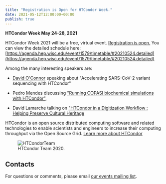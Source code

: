 ```yaml
---
title: "Registration is Open for HTCondor Week."
date: 2021-05-12T12:00:00+00:00
publish: true
--- 
```

**HTCondor Week May 24-28, 2021**

HTCondor Week 2021 will be a free, virtual event. [Registration is open.](https://agenda.hep.wisc.edu/event/1579/) You can view the detailed schedule here: [https://agenda.hep.wisc.edu/event/1579/timetable/#20210524.detailed](https://agenda.hep.wisc.edu/event/1579/timetable/#20210524.detailed)

Among the many interesting speakers are:

- [David O'Connor](https://dho.pathology.wisc.edu/) speaking about "Accelerating SARS-CoV-2 variant sequencing with HTCondor"

- Pedro Mendes discussing ["Running COPASI biochemical simulations with HTCondor"](https://agenda.hep.wisc.edu/event/1579/contributions/23045/),  

- David Lamarche talking on ["HTCondor in a Digitization Workflow : Helping Preserve Cultural Heritage](https://agenda.hep.wisc.edu/event/1579/contributions/23044/)

HTCondor is an open source distributed computing software and related technologies to enable scientists and engineers to increase their computing throughput via the Open Source Grid. [Learn more about HTCondor](https://research.cs.wisc.edu/htcondor/)

<figure class="figure">
  <img src="{{site.baseurl}}/assets/images/team-2020.jpg" class="figure-img img-fluid rounded" alt="HTCondorTeam">
  <figcaption class="figure-caption">HTCondor Team 2020.</figcaption>
</figure>

## Contacts

For questions or comments, please email
[our events mailing list](mailto:events@opensciencegrid.org).
